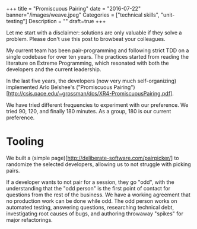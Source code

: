 +++
title = "Promiscuous Pairing"
date = "2016-07-22"
banner="/images/weave.jpeg"
Categories = ["technical skills", "unit-testing"]
Description = ""
draft=true
+++

Let me start with a disclaimer: solutions are only valuable if they solve a
problem. Please don't use this post to browbeat your colleagues.

My current team has been pair-programming and following strict TDD on a single
codebase for over ten years. The practices started from reading the literature
on Extreme Programming, which resonated with both the developers and the current
leadership.

In the last five years, the developers (now very much self-organizing)
implemented Arlo Belshee's ("Promiscuous
Pairing")[http://csis.pace.edu/~grossman/dcs/XR4-PromiscuousPairing.pdf]. 

We have tried different frequencies to experiment with our preference. We tried
90, 120, and finally 180 minutes. As a group, 180 is our current preference.

# Tooling

We built a (simple page)[http://deliberate-software.com/pairpicker/] to
randomize the selected developers, allowing us to not struggle with picking
pairs.

If a developer wants to not pair for a session, they go "odd", with the
understanding that the "odd person" is the first point of contact for questions
from the rest of the business. We have a working agreement that no production
work can be done while odd. The odd person works on automated testing, answering
questions, researching technical debt, investigating root causes of bugs, and
authoring throwaway "spikes" for major refactorings.
